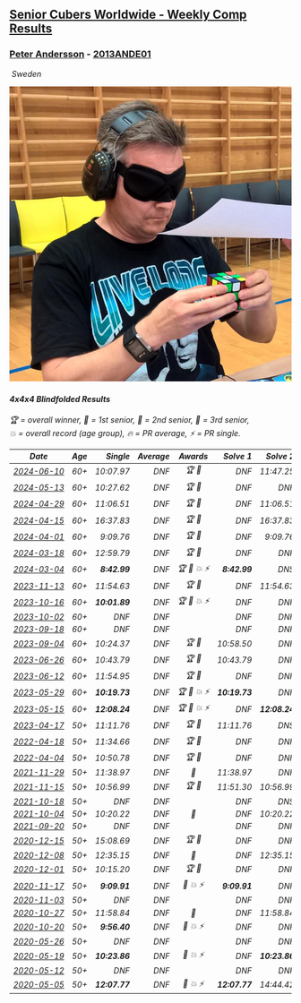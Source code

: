 <style>table {white-space: nowrap;}</style>
<link rel="stylesheet" type="text/css" href="/scw-comp/css/flags.css" />

## [Senior Cubers Worldwide - Weekly Comp Results](/scw-comp/results/)
### [Peter Andersson](README.md) - [2013ANDE01](https://www.worldcubeassociation.org/persons/2013ANDE01?event=444bf)

<i class="flag flag-SE" />&nbsp;Sweden

![Peter Andersson](1485629308.png)

#### 4x4x4 Blindfolded Results

<span style="white-space: nowrap;">🏆 = overall winner</span>, <span style="white-space: nowrap;">🥇 = 1st senior</span>, <span style="white-space: nowrap;">🥈 = 2nd senior</span>, <span style="white-space: nowrap;">🥉 = 3rd senior</span>, <span style="white-space: nowrap;">💥 = overall record (age group)</span>, <span style="white-space: nowrap;">🔥 = PR average</span>, <span style="white-space: nowrap;">⚡ = PR single</span>.

| Date | Age | Single | Average | Awards | Solve 1 | Solve 2 | Solve 3 | Video |
| :--: | :--: | --: | --: | :--: | --: | --: | --: | :-- |
| [2024-06-10](../../results/2024-06-10/444bf.md) | 60+ | 10:07.97 | DNF | 🏆 🥇 | DNF | 11:47.25 | 10:07.97 | [Desktop](https://www.facebook.com/events/3671827413056432/permalink/3674324662806707) / [Mobile](https://m.facebook.com/events/3671827413056432?view=permalink&id=3674324662806707) |
| [2024-05-13](../../results/2024-05-13/444bf.md) | 60+ | 10:27.62 | DNF | 🏆 🥇 | DNF | DNF | 10:27.62 | [Desktop](https://www.facebook.com/events/979227970272757/permalink/984779143050973) / [Mobile](https://m.facebook.com/events/979227970272757?view=permalink&id=984779143050973) |
| [2024-04-29](../../results/2024-04-29/444bf.md) | 60+ | 11:06.51 | DNF | 🏆 🥇 | DNF | 11:06.51 | DNS | [Desktop](https://www.facebook.com/events/1164980848276214/permalink/1173393790768253) / [Mobile](https://m.facebook.com/events/1164980848276214?view=permalink&id=1173393790768253) |
| [2024-04-15](../../results/2024-04-15/444bf.md) | 60+ | 16:37.83 | DNF | 🏆 🥇 | DNF | 16:37.83 | DNF | [Desktop](https://www.facebook.com/events/1083392669419994/permalink/1087534999005761) / [Mobile](https://m.facebook.com/events/1083392669419994?view=permalink&id=1087534999005761) |
| [2024-04-01](../../results/2024-04-01/444bf.md) | 60+ | 9:09.76 | DNF | 🏆 🥇 | DNF | 9:09.76 | DNS | [Desktop](https://www.facebook.com/events/1075936833483182/permalink/1080225006387698) / [Mobile](https://m.facebook.com/events/1075936833483182?view=permalink&id=1080225006387698) |
| [2024-03-18](../../results/2024-03-18/444bf.md) | 60+ | 12:59.79 | DNF | 🏆 🥇 | DNF | DNF | 12:59.79 | [Desktop](https://www.facebook.com/events/1325086664835212/permalink/1326312514712627) / [Mobile](https://m.facebook.com/events/1325086664835212?view=permalink&id=1326312514712627) |
| [2024-03-04](../../results/2024-03-04/444bf.md) | 60+ | **8:42.99** | DNF | 🏆 🥇 💥 ⚡ | **8:42.99** | DNS | DNS | [Desktop](https://www.facebook.com/events/7047318028712556/permalink/7099911653453193) / [Mobile](https://m.facebook.com/events/7047318028712556?view=permalink&id=7099911653453193) |
| [2023-11-13](../../results/2023-11-13/444bf.md) | 60+ | 11:54.63 | DNF | 🏆 🥇 | DNF | 11:54.63 | DNS | [Desktop](https://www.facebook.com/events/359802903179092/permalink/361637179662331) / [Mobile](https://m.facebook.com/events/359802903179092?view=permalink&id=361637179662331) |
| [2023-10-16](../../results/2023-10-16/444bf.md) | 60+ | **10:01.89** | DNF | 🏆 🥇 💥 ⚡ | DNF | DNF | **10:01.89** | [Desktop](https://www.facebook.com/events/637374055147584/permalink/640941354790854) / [Mobile](https://m.facebook.com/events/637374055147584?view=permalink&id=640941354790854) |
| [2023-10-02](../../results/2023-10-02/444bf.md) | 60+ | DNF | DNF |  | DNF | DNF | DNF | [Desktop](https://www.facebook.com/events/838872687904576/permalink/844111724047339) / [Mobile](https://m.facebook.com/events/838872687904576?view=permalink&id=844111724047339) |
| [2023-09-18](../../results/2023-09-18/444bf.md) | 60+ | DNF | DNF |  | DNF | DNF | DNF | [Desktop](https://www.facebook.com/events/268121109391896/permalink/275795365291137) / [Mobile](https://m.facebook.com/events/268121109391896?view=permalink&id=275795365291137) |
| [2023-09-04](../../results/2023-09-04/444bf.md) | 60+ | 10:24.37 | DNF | 🏆 🥇 | 10:58.50 | DNF | 10:24.37 | [Desktop](https://www.facebook.com/events/629375342596936/permalink/632779282256542) / [Mobile](https://m.facebook.com/events/629375342596936?view=permalink&id=632779282256542) |
| [2023-06-26](../../results/2023-06-26/444bf.md) | 60+ | 10:43.79 | DNF | 🏆 🥇 | 10:43.79 | DNF | DNF | [Desktop](https://www.facebook.com/events/1347875969094200/permalink/1348933438988453) / [Mobile](https://m.facebook.com/events/1347875969094200?view=permalink&id=1348933438988453) |
| [2023-06-12](../../results/2023-06-12/444bf.md) | 60+ | 11:54.95 | DNF | 🏆 🥇 | DNF | DNF | 11:54.95 | [Desktop](https://www.facebook.com/events/1215614055818994/permalink/1219886075391792) / [Mobile](https://m.facebook.com/events/1215614055818994?view=permalink&id=1219886075391792) |
| [2023-05-29](../../results/2023-05-29/444bf.md) | 60+ | **10:19.73** | DNF | 🏆 🥇 💥 ⚡ | **10:19.73** | DNF | DNS | [Desktop](https://www.facebook.com/events/1006326390733395/permalink/1008308747201826) / [Mobile](https://m.facebook.com/events/1006326390733395?view=permalink&id=1008308747201826) |
| [2023-05-15](../../results/2023-05-15/444bf.md) | 60+ | **12:08.24** | DNF | 🏆 🥇 💥 ⚡ | DNF | **12:08.24** | DNS | [Desktop](https://www.facebook.com/events/179341611736618/permalink/182220211448758) / [Mobile](https://m.facebook.com/events/179341611736618?view=permalink&id=182220211448758) |
| [2023-04-17](../../results/2023-04-17/444bf.md) | 50+ | 11:11.76 | DNF | 🏆 🥇 | 11:11.76 | DNS | DNS | [Desktop](https://www.facebook.com/events/2430055143829888/permalink/2433137713521631) / [Mobile](https://m.facebook.com/events/2430055143829888?view=permalink&id=2433137713521631) |
| [2022-04-18](../../results/2022-04-18/444bf.md) | 50+ | 11:34.66 | DNF | 🏆 🥇 | DNF | DNF | 11:34.66 | [Desktop](https://www.facebook.com/events/564968054789422/permalink/565994974686730) / [Mobile](https://m.facebook.com/events/564968054789422?view=permalink&id=565994974686730) |
| [2022-04-04](../../results/2022-04-04/444bf.md) | 50+ | 10:50.78 | DNF | 🏆 🥇 | DNF | DNF | 10:50.78 | [Desktop](https://www.facebook.com/events/511415497292445/permalink/517235966710398) / [Mobile](https://m.facebook.com/events/511415497292445?view=permalink&id=517235966710398) |
| [2021-11-29](../../results/2021-11-29/444bf.md) | 50+ | 11:38.97 | DNF | 🥈 | 11:38.97 | DNF | DNF | [Desktop](https://www.facebook.com/events/413306813768770/permalink/418041409961977) / [Mobile](https://m.facebook.com/events/413306813768770?view=permalink&id=418041409961977) |
| [2021-11-15](../../results/2021-11-15/444bf.md) | 50+ | 10:56.99 | DNF | 🏆 🥇 | 11:51.30 | 10:56.99 | DNF | [Desktop](https://www.facebook.com/events/686381828925322/permalink/689614368602068) / [Mobile](https://m.facebook.com/events/686381828925322?view=permalink&id=689614368602068) |
| [2021-10-18](../../results/2021-10-18/444bf.md) | 50+ | DNF | DNF |  | DNF | DNS | DNF | [Desktop](https://www.facebook.com/events/307788960729409/permalink/311486520359653) / [Mobile](https://m.facebook.com/events/307788960729409?view=permalink&id=311486520359653) |
| [2021-10-04](../../results/2021-10-04/444bf.md) | 50+ | 10:20.22 | DNF | 🥈 | DNF | 10:20.22 | DNF | [Desktop](https://www.facebook.com/events/244694307606524/permalink/251310750278213) / [Mobile](https://m.facebook.com/events/244694307606524?view=permalink&id=251310750278213) |
| [2021-09-20](../../results/2021-09-20/444bf.md) | 50+ | DNF | DNF |  | DNF | DNF | DNF | [Desktop](https://www.facebook.com/events/161657459452919/permalink/170060438612621) / [Mobile](https://m.facebook.com/events/161657459452919?view=permalink&id=170060438612621) |
| [2020-12-15](../../results/2020-12-15/444bf.md) | 50+ | 15:08.69 | DNF | 🏆 🥇 | DNF | DNF | 15:08.69 | [Desktop](https://www.facebook.com/events/732335260998911/permalink/736069103958860) / [Mobile](https://m.facebook.com/events/732335260998911?view=permalink&id=736069103958860) |
| [2020-12-08](../../results/2020-12-08/444bf.md) | 50+ | 12:35.15 | DNF | 🥈 | DNF | 12:35.15 | DNS | [Desktop](https://www.facebook.com/events/672444916797296/permalink/672985756743212) / [Mobile](https://m.facebook.com/events/672444916797296?view=permalink&id=672985756743212) |
| [2020-12-01](../../results/2020-12-01/444bf.md) | 50+ | 10:15.20 | DNF | 🏆 🥇 | DNF | DNF | 10:15.20 | [Desktop](https://www.facebook.com/events/200499568213598/permalink/202184441378444) / [Mobile](https://m.facebook.com/events/200499568213598?view=permalink&id=202184441378444) |
| [2020-11-17](../../results/2020-11-17/444bf.md) | 50+ | **9:09.91** | DNF | 🥈 💥 ⚡ | **9:09.91** | DNF | 12:37.78 | [Desktop](https://www.facebook.com/events/475710776737006/permalink/476856053289145) / [Mobile](https://m.facebook.com/events/475710776737006?view=permalink&id=476856053289145) |
| [2020-11-03](../../results/2020-11-03/444bf.md) | 50+ | DNF | DNF |  | DNF | DNF | DNF | [Desktop](https://www.facebook.com/events/2761297674142255/permalink/2763717647233591) / [Mobile](https://m.facebook.com/events/2761297674142255?view=permalink&id=2763717647233591) |
| [2020-10-27](../../results/2020-10-27/444bf.md) | 50+ | 11:58.84 | DNF | 🥈 | DNF | 11:58.84 | DNF | [Desktop](https://www.facebook.com/events/376582863532396/permalink/377071006816915) / [Mobile](https://m.facebook.com/events/376582863532396?view=permalink&id=377071006816915) |
| [2020-10-20](../../results/2020-10-20/444bf.md) | 50+ | **9:56.40** | DNF | 🥈 💥 ⚡ | DNF | DNF | **9:56.40** | [Desktop](https://www.facebook.com/events/365280181488304/permalink/366582954691360) / [Mobile](https://m.facebook.com/events/365280181488304?view=permalink&id=366582954691360) |
| [2020-05-26](../../results/2020-05-26/444bf.md) | 50+ | DNF | DNF |  | DNF | DNF | DNF | [Desktop](https://www.facebook.com/events/1531820936993798/permalink/1534558006720091) / [Mobile](https://m.facebook.com/events/1531820936993798?view=permalink&id=1534558006720091) |
| [2020-05-19](../../results/2020-05-19/444bf.md) | 50+ | **10:23.86** | DNF | 🥇 💥 ⚡ | DNF | **10:23.86** | DNF | [Desktop](https://www.facebook.com/events/2608037409484307/permalink/2612310882390293) / [Mobile](https://m.facebook.com/events/2608037409484307?view=permalink&id=2612310882390293) |
| [2020-05-12](../../results/2020-05-12/444bf.md) | 50+ | DNF | DNF |  | DNF | DNF | DNF | [Desktop](https://www.facebook.com/events/367340484222677/permalink/371572940466098) / [Mobile](https://m.facebook.com/events/367340484222677?view=permalink&id=371572940466098) |
| [2020-05-05](../../results/2020-05-05/444bf.md) | 50+ | **12:07.77** | DNF | 🥈 💥 ⚡ | **12:07.77** | 14:44.42 | DNF | [Desktop](https://www.facebook.com/events/2624652641189887/permalink/2627420757579742) / [Mobile](https://m.facebook.com/events/2624652641189887?view=permalink&id=2627420757579742) |


<!-- Global site tag (gtag.js) - Google Analytics -->
<script async src="https://www.googletagmanager.com/gtag/js?id=UA-86348435-3"></script>
<script>window.dataLayer = window.dataLayer || []; function gtag() {dataLayer.push(arguments);} gtag('js', new Date()); gtag('config', 'UA-86348435-3');</script>
